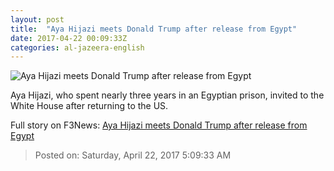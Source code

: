 ```yaml
---
layout: post
title:  "Aya Hijazi meets Donald Trump after release from Egypt"
date: 2017-04-22 00:09:33Z
categories: al-jazeera-english
---
```


![Aya Hijazi meets Donald Trump after release from Egypt](http://www.aljazeera.com/mritems/Images/2017/4/21/79a1c3f2386e469584f4b11c8bcacfeb_18.jpg)

Aya Hijazi, who spent nearly three years in an Egyptian prison, invited to the White House after returning to the US.


Full story on F3News: [Aya Hijazi meets Donald Trump after release from Egypt](http://www.f3nws.com/n/qb4H3G)

> Posted on: Saturday, April 22, 2017 5:09:33 AM
